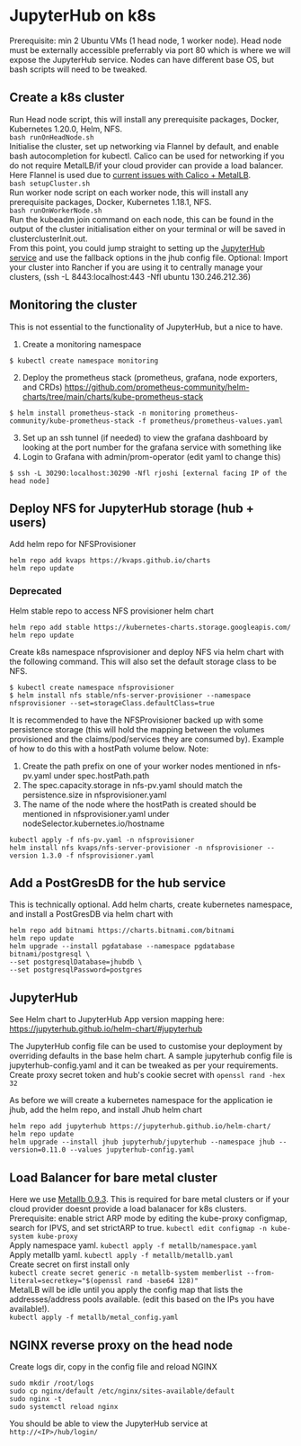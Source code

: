 # JupyterHub on k8s
Prerequisite: min 2 Ubuntu VMs (1 head node, 1 worker node). Head node must be externally accessible preferrably via port 80 which is where we will expose the JupyterHub service. Nodes can have different base OS, but bash scripts will need to be tweaked.

## Create a k8s cluster
Run Head node script, this will install any prerequisite packages, Docker, Kubernetes 1.20.0, Helm, NFS.  
`bash runOnHeadNode.sh`   
Initialise the cluster, set up networking via Flannel by default, and enable bash autocompletion for kubectl. Calico can be used for networking if you do not require MetalLB/if your cloud provider can provide a load balancer. Here Flannel is used due to [current issues with Calico + MetalLB](https://metallb.universe.tf/configuration/calico/).  
`bash setupCluster.sh`   
Run worker node script on each worker node, this will install any prerequisite packages, Docker, Kubernetes 1.18.1, NFS.  
`bash runOnWorkerNode.sh`   
Run the kubeadm join command on each node, this can be found in the output of the cluster initialisation either on your terminal or will be saved in clusterclusterInit.out.  
From this point, you could jump straight to setting up the [JupyterHub service](https://github.com/rohinijoshi06/jupyterhub-on-k8s/blob/master/README.md#jupyterhub) and use the fallback options in the jhub config file. 
Optional: Import your cluster into Rancher if you are using it to centrally manage your clusters, (ssh -L 8443:localhost:443 -Nfl ubuntu 130.246.212.36)
## Monitoring the cluster 

This is not essential to the functionality of JupyterHub, but a nice to have.

1. Create a monitoring namespace 
```
$ kubectl create namespace monitoring
```
2. Deploy the prometheus stack (prometheus, grafana, node exporters, and CRDs) https://github.com/prometheus-community/helm-charts/tree/main/charts/kube-prometheus-stack 
```
$ helm install prometheus-stack -n monitoring prometheus-community/kube-prometheus-stack -f prometheus/prometheus-values.yaml
```
3. Set up an ssh tunnel (if needed) to view the grafana dashboard by looking at the port number for the grafana service with something like
4. Login to Grafana with admin/prom-operator (edit yaml to change this)
```
$ ssh -L 30290:localhost:30290 -Nfl rjoshi [external facing IP of the head node]
```

## Deploy NFS for JupyterHub storage (hub + users)

Add helm repo for NFSProvisioner
```
helm repo add kvaps https://kvaps.github.io/charts
helm repo update
```

### Deprecated
Helm stable repo to access NFS provisioner helm chart 
```
helm repo add stable https://kubernetes-charts.storage.googleapis.com/
helm repo update 
```

Create k8s namespace nfsprovisioner and deploy NFS via helm chart with the following command. This will also set the default storage class to be NFS.  
```
$ kubectl create namespace nfsprovisioner
$ helm install nfs stable/nfs-server-provisioner --namespace nfsprovisioner --set=storageClass.defaultClass=true
```

It is recommended to have the NFSProvisioner backed up with some persistence storage (this will hold the mapping between the volumes provisioned and the claims/pod/services they are consumed by). Example of how to do this with a hostPath volume below.
Note:

1. Create the path prefix on one of your worker nodes mentioned in nfs-pv.yaml under spec.hostPath.path
2. The spec.capacity.storage in nfs-pv.yaml should match the persistence.size in nfsprovisioner.yaml
3. The name of the node where the hostPath is created should be mentioned in nfsprovisioner.yaml under nodeSelector.kubernetes.io/hostname

```
kubectl apply -f nfs-pv.yaml -n nfsprovisioner
helm install nfs kvaps/nfs-server-provisioner -n nfsprovisioner --version 1.3.0 -f nfsprovisioner.yaml 
```


## Add a PostGresDB for the hub service
This is technically optional.
Add helm charts, create kubernetes namespace, and install a PostGresDB via helm chart with
```
helm repo add bitnami https://charts.bitnami.com/bitnami
helm repo update
helm upgrade --install pgdatabase --namespace pgdatabase bitnami/postgresql \
--set postgresqlDatabase=jhubdb \
--set postgresqlPassword=postgres
```
## JupyterHub
See Helm chart to JupyterHub App version mapping here: https://jupyterhub.github.io/helm-chart/#jupyterhub


The JupyterHub config file can be used to customise your deployment by overriding defaults in the base helm chart.
A sample jupyterhub config file is jupyterhub-config.yaml and it can be tweaked as per your requirements.
Create proxy secret token and hub's cookie secret with `openssl rand -hex 32`

As before we will create a kubernetes namespace for the application ie jhub, add the helm repo, and install Jhub helm chart
```
helm repo add jupyterhub https://jupyterhub.github.io/helm-chart/
helm repo update
helm upgrade --install jhub jupyterhub/jupyterhub --namespace jhub --version=0.11.0 --values jupyterhub-config.yaml
```
## Load Balancer for bare metal cluster
Here we use [Metallb 0.9.3](https://metallb.universe.tf/). This is required for bare metal clusters or if your cloud provider doesnt provide a load balanacer for k8s clusters.  
Prerequisite: enable strict ARP mode by editing the kube-proxy configmap, search for IPVS, and set strictARP to true. 
`kubectl edit configmap -n kube-system kube-proxy`   
Apply namespace yaml. 
`kubectl apply -f metallb/namespace.yaml`  
Apply metallb yaml. 
`kubectl apply -f metallb/metallb.yaml`  
Create secret on first install only    
`kubectl create secret generic -n metallb-system memberlist --from-literal=secretkey="$(openssl rand -base64 128)"`  
MetalLB will be idle until you apply the config map that lists the addresses/address pools available. (edit this based on the IPs you have available!).  
`kubectl apply -f metallb/metal_config.yaml` 

## NGINX reverse proxy on the head node
Create logs dir, copy in the config file and reload NGINX   
```
sudo mkdir /root/logs
sudo cp nginx/default /etc/nginx/sites-available/default
sudo nginx -t
sudo systemctl reload nginx
``` 

You should be able to view the JupyterHub service at `http://<IP>/hub/login/` 
